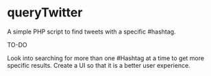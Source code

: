 # queryTwitter

A simple PHP script to find tweets with a specific #hashtag.

TO-DO

Look into searching for more than one #Hashtag at a time to get more specific results.
Create a UI so that it is a better user experience.
